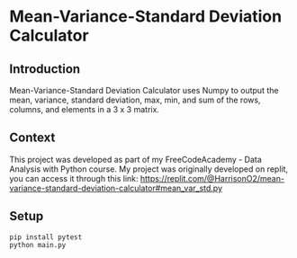 # Mean-Variance-Standard Deviation Calculator

## Introduction
Mean-Variance-Standard Deviation Calculator uses Numpy to output the mean, variance, standard deviation, max, min, and sum of the rows, columns, and elements in a 3 x 3 matrix.

## Context
This project was developed as part of my FreeCodeAcademy - Data Analysis with Python course. My project was originally developed on replit, you can access it through this link: https://replit.com/@HarrisonO2/mean-variance-standard-deviation-calculator#mean_var_std.py

## Setup
```
pip install pytest
python main.py
```
